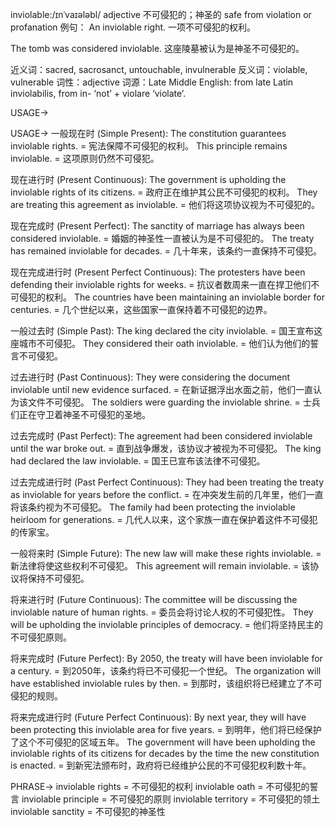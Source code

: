 inviolable:/ɪnˈvaɪələbl/
adjective
不可侵犯的；神圣的
safe from violation or profanation
例句：
An inviolable right.
一项不可侵犯的权利。

The tomb was considered inviolable.
这座陵墓被认为是神圣不可侵犯的。

近义词：sacred, sacrosanct, untouchable, invulnerable
反义词：violable, vulnerable
词性：adjective
词源：Late Middle English: from late Latin inviolabilis, from in- ‘not’ + violare ‘violate’.


USAGE->

USAGE->
一般现在时 (Simple Present):
The constitution guarantees inviolable rights. = 宪法保障不可侵犯的权利。
This principle remains inviolable. =  这项原则仍然不可侵犯。


现在进行时 (Present Continuous):
The government is upholding the inviolable rights of its citizens. = 政府正在维护其公民不可侵犯的权利。
They are treating this agreement as inviolable. = 他们将这项协议视为不可侵犯的。


现在完成时 (Present Perfect):
The sanctity of marriage has always been considered inviolable. =  婚姻的神圣性一直被认为是不可侵犯的。
The treaty has remained inviolable for decades. =  几十年来，该条约一直保持不可侵犯。


现在完成进行时 (Present Perfect Continuous):
The protesters have been defending their inviolable rights for weeks. = 抗议者数周来一直在捍卫他们不可侵犯的权利。
The countries have been maintaining an inviolable border for centuries. =  几个世纪以来，这些国家一直保持着不可侵犯的边界。


一般过去时 (Simple Past):
The king declared the city inviolable. = 国王宣布这座城市不可侵犯。
They considered their oath inviolable. = 他们认为他们的誓言不可侵犯。


过去进行时 (Past Continuous):
They were considering the document inviolable until new evidence surfaced. =  在新证据浮出水面之前，他们一直认为该文件不可侵犯。
The soldiers were guarding the inviolable shrine. = 士兵们正在守卫着神圣不可侵犯的圣地。


过去完成时 (Past Perfect):
The agreement had been considered inviolable until the war broke out. =  直到战争爆发，该协议才被视为不可侵犯。
The king had declared the law inviolable. =  国王已宣布该法律不可侵犯。


过去完成进行时 (Past Perfect Continuous):
They had been treating the treaty as inviolable for years before the conflict. =  在冲突发生前的几年里，他们一直将该条约视为不可侵犯。
The family had been protecting the inviolable heirloom for generations. =  几代人以来，这个家族一直在保护着这件不可侵犯的传家宝。


一般将来时 (Simple Future):
The new law will make these rights inviolable. = 新法律将使这些权利不可侵犯。
This agreement will remain inviolable. =  该协议将保持不可侵犯。


将来进行时 (Future Continuous):
The committee will be discussing the inviolable nature of human rights. = 委员会将讨论人权的不可侵犯性。
They will be upholding the inviolable principles of democracy. = 他们将坚持民主的不可侵犯原则。


将来完成时 (Future Perfect):
By 2050, the treaty will have been inviolable for a century. = 到2050年，该条约将已不可侵犯一个世纪。
The organization will have established inviolable rules by then. =  到那时，该组织将已经建立了不可侵犯的规则。


将来完成进行时 (Future Perfect Continuous):
By next year, they will have been protecting this inviolable area for five years. = 到明年，他们将已经保护了这个不可侵犯的区域五年。
The government will have been upholding the inviolable rights of its citizens for decades by the time the new constitution is enacted. =  到新宪法颁布时，政府将已经维护公民的不可侵犯权利数十年。



PHRASE->
inviolable rights = 不可侵犯的权利
inviolable oath = 不可侵犯的誓言
inviolable principle = 不可侵犯的原则
inviolable territory = 不可侵犯的领土
inviolable sanctity = 不可侵犯的神圣性

